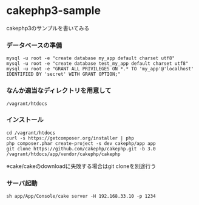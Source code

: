 cakephp3-sample
===============

cakephp3のサンプルを書いてみる

### データベースの準備
```
mysql -u root -e "create database my_app default charset utf8"
mysql -u root -e "create database test_my_app default charset utf8"
mysql -u root -e "GRANT ALL PRIVILEGES ON *.* TO 'my_app'@'localhost' IDENTIFIED BY 'secret' WITH GRANT OPTION;"
```

### なんか適当なディレクトリを用意して
```
/vagrant/htdocs
```

### インストール
```
cd /vagrant/htdocs
curl -s https://getcomposer.org/installer | php
php composer.phar create-project -s dev cakephp/app app
git clone https://github.com/cakephp/cakephp.git -b 3.0 /vagrant/htdocs/app/vendor/cakephp/cakephp
```
※cake/cakeのdownloadに失敗する場合はgit cloneを別途行う

### サーバ起動
```
sh app/App/Console/cake server -H 192.168.33.10 -p 1234
```


